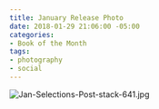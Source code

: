 ```yaml
---
title: January Release Photo
date: 2018-01-29 21:06:00 -05:00
categories:
- Book of the Month
tags:
- photography
- social
---
```


![Jan-Selections-Post-stack-641.jpg](/uploads/Jan-Selections-Post-stack-641.jpg)